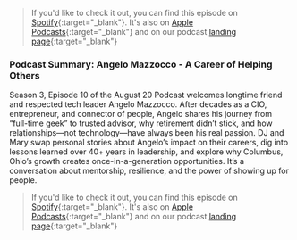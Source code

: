 
> If you'd like to check it out, you can find this episode on [Spotify](https://creators.spotify.com/pod/profile/a20-podcast/episodes/S3E12--Angelo-Mazzocco-A-Career-of-Helping-Others-e36r3c2){:target="\_blank"}. It's also on [Apple Podcasts](https://podcasts.apple.com/us/podcast/augustwenty-podcast/id1610048773){:target="\_blank"} and on our podcast [landing page](https://podcasters.spotify.com/pod/show/a20-podcast){:target="\_blank"}

### **Podcast Summary: Angelo Mazzocco - A Career of Helping Others**

Season 3, Episode 10 of the August 20 Podcast welcomes longtime friend and respected tech leader Angelo Mazzocco. After decades as a CIO, entrepreneur, and connector of people, Angelo shares his journey from “full-time geek” to trusted advisor, why retirement didn’t stick, and how relationships—not technology—have always been his real passion. DJ and Mary swap personal stories about Angelo’s impact on their careers, dig into lessons learned over 40+ years in leadership, and explore why Columbus, Ohio’s growth creates once-in-a-generation opportunities. It’s a conversation about mentorship, resilience, and the power of showing up for people.

> If you'd like to check it out, you can find this episode on [Spotify](https://creators.spotify.com/pod/profile/a20-podcast/episodes/S3E12--Angelo-Mazzocco-A-Career-of-Helping-Others-e36r3c2){:target="\_blank"}. It's also on [Apple Podcasts](https://podcasts.apple.com/us/podcast/augustwenty-podcast/id1610048773){:target="\_blank"} and on our podcast [landing page](https://podcasters.spotify.com/pod/show/a20-podcast){:target="\_blank"}